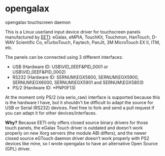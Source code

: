 opengalax
=========

opengalax touchscreen daemon

This is a Linux userland input device driver for touchscreen panels manufactured by [EETI](http://home.eeti.com.tw/web20/eGalaxTouchDriver/linuxDriver.htm): eGalax, eMPIA, TouchKit, Touchmon, HanTouch, D-WAV Scientific Co, eTurboTouch, Faytech, PanJit, 3M MicroTouch EX II, ITM, etc.

The panels can be connected using 3 different interfaces: 
- USB (Hardware ID: USB\VID_0EEF&PID_0001 or USB\VID_0EEF&PID_0002)
- RS232 (Hardware ID: SERNUM\EGX5800, SERNUM\EGX5900, SERNUM\EGX6000, SERNUM\EGX5901 and SERNUM\EGX5803)
- PS/2 (Hardware ID: *PNP0F13)

At the moment only PS/2 (via serio_raw) interface is supported because this is the hardware I have, but it shouldn't be
difficult to adapt the source for USB or Serial (RS232) devices. Feel free to fork and send a pull request if you can
adapt it for other devices/interfaces.

**Why?** Because EETI only offers closed source binary drivers for those touch panels, the eGalax Touch driver is outdated
and doesn't work properly on new Xorg servers (the module ABI differs), and the newer closed source eGTouch daemon driver
doesn't work properly with PS2 devices like mine, so I wrote opengalax to have an alternative Open Source (GPL) driver.